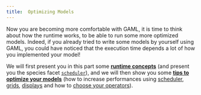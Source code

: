 ```yaml
---
title:  Optimizing Models
---
```


[//]: # (keyword|concept_optimization)

Now you are becoming more comfortable with GAML, it is time to think about how the runtime works, to be able to run some more optimized models. Indeed, if you already tried to write some models by yourself using GAML, you could have noticed that the execution time depends a lot of how you implemented your model!

We will first present you in this part some [**runtime concepts**](RuntimeConcepts) (and present you the species facet [`scheduler`](RuntimeConcepts#schedule-agents)), and we will then show you some [**tips to optimize your models**](OptimizingModels) (how to increase performances using [scheduler](OptimizingModels#scheduling), [grids](OptimizingModels#grid), [displays](OptimizingModels#displays) and how to [choose your operators](OptimizingModels#operators)). 
